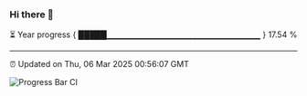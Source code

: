 ### Hi there 👋

⏳ Year progress { █████▁▁▁▁▁▁▁▁▁▁▁▁▁▁▁▁▁▁▁▁▁▁▁▁▁ } 17.54 %

---

⏰ Updated on Thu, 06 Mar 2025 00:56:07 GMT

![Progress Bar CI](https://github.com/code-lakshay/GitHub-Actions-Demo/workflows/Progress%20Bar%20CI/badge.svg)
